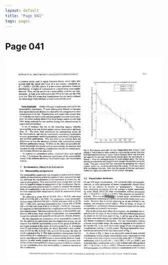 ```yaml
---
layout: default
title: "Page 041"
tags: pages
---
```


# Page 041

<img src="/assets/scans/41.png" alt="Page with chartjunk removed" width="800"/>
